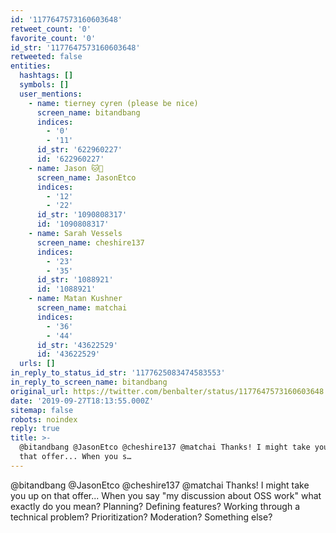 ```yaml
---
id: '1177647573160603648'
retweet_count: '0'
favorite_count: '0'
id_str: '1177647573160603648'
retweeted: false
entities:
  hashtags: []
  symbols: []
  user_mentions:
    - name: tierney cyren (please be nice)
      screen_name: bitandbang
      indices:
        - '0'
        - '11'
      id_str: '622960227'
      id: '622960227'
    - name: Jason 🐱🍞
      screen_name: JasonEtco
      indices:
        - '12'
        - '22'
      id_str: '1090808317'
      id: '1090808317'
    - name: Sarah Vessels
      screen_name: cheshire137
      indices:
        - '23'
        - '35'
      id_str: '1088921'
      id: '1088921'
    - name: Matan Kushner
      screen_name: matchai
      indices:
        - '36'
        - '44'
      id_str: '43622529'
      id: '43622529'
  urls: []
in_reply_to_status_id_str: '1177625083474583553'
in_reply_to_screen_name: bitandbang
original_url: https://twitter.com/benbalter/status/1177647573160603648
date: '2019-09-27T18:13:55.000Z'
sitemap: false
robots: noindex
reply: true
title: >-
  @bitandbang @JasonEtco @cheshire137 @matchai Thanks! I might take you up on
  that offer... When you s…
---
```


@bitandbang @JasonEtco @cheshire137 @matchai Thanks! I might take you up on that offer... When you say "my discussion about OSS work" what exactly do you mean? Planning? Defining features? Working through a technical problem? Prioritization? Moderation? Something else?